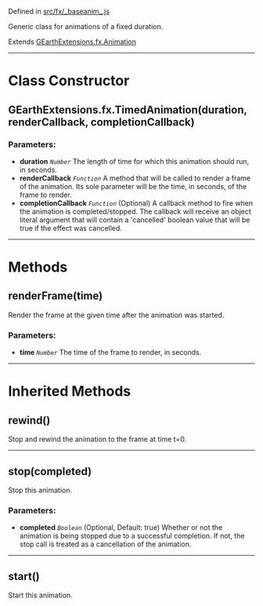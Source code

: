 Defined in [src/fx/\_baseanim\_.js](http://code.google.com/p/earth-api-utility-library/source/browse/trunk/extensions/src/fx/_baseanim_.js)

Generic class for animations of a fixed duration.

Extends [GEarthExtensions.fx.Animation](GEarthExtensionsFxAnimationReference.md)




---

# Class Constructor #

## GEarthExtensions.fx.TimedAnimation(duration, renderCallback, completionCallback) ##

### Parameters: ###
  * **duration** _`Number`_  The length of time for which this animation should run, in seconds.
  * **renderCallback** _`Function`_  A method that will be called to render a frame of the animation. Its sole parameter will be the time, in seconds, of the frame to render.
  * **completionCallback** _`Function`_ (Optional) A callback method to fire when the animation is completed/stopped. The callback will receive an object literal argument that will contain a 'cancelled' boolean value that will be true if the effect was cancelled.


---

# Methods #

## renderFrame(time) ##

Render the frame at the given time after the animation was started.

### Parameters: ###
  * **time** _`Number`_  The time of the frame to render, in seconds.


---

# Inherited Methods #

## rewind() ##

Stop and rewind the animation to the frame at time t=0.


---


## stop(completed) ##

Stop this animation.

### Parameters: ###
  * **completed** _`Boolean`_ (Optional, Default: true) Whether or not the animation is being stopped due to a successful completion. If not, the stop call is treated as a cancellation of the animation.


---


## start() ##

Start this animation.
